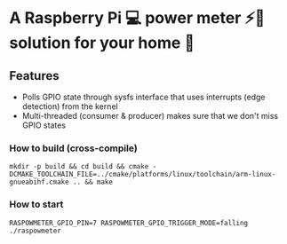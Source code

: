 # A Raspberry Pi :computer: power meter :zap::electric_plug: solution for your home :house_with_garden:

## Features
* Polls GPIO state through sysfs interface that uses interrupts (edge detection) from the kernel
* Multi-threaded (consumer & producer) makes sure that we don't miss GPIO states

### How to build (cross-compile)
`mkdir -p build && cd build && cmake -DCMAKE_TOOLCHAIN_FILE=../cmake/platforms/linux/toolchain/arm-linux-gnueabihf.cmake .. && make`

### How to start
`RASPOWMETER_GPIO_PIN=7 RASPOWMETER_GPIO_TRIGGER_MODE=falling ./raspowmeter `